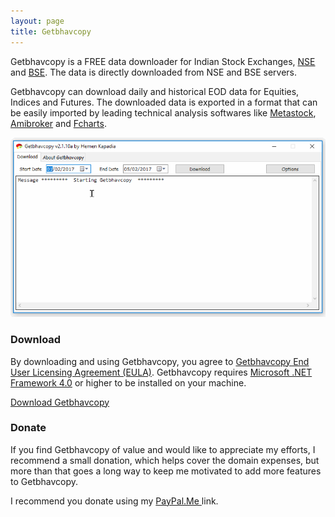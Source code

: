 ```yaml
---
layout: page 
title: Getbhavcopy 
---
```


Getbhavcopy is a FREE data downloader for Indian Stock Exchanges, [NSE][1] and [BSE][2].  The data is directly downloaded from NSE and BSE servers. 

Getbhavcopy can download daily and historical EOD data for Equities, Indices and Futures. The downloaded data is exported in a format that can be easily imported by leading technical analysis softwares like [Metastock][3], [Amibroker][4] and [Fcharts][5].

![Getbhavcopy screenshot](/assets/images/Getbhavcopy.gif)

### Download

By downloading and using Getbhavcopy, you agree to [Getbhavcopy End User Licensing Agreement (EULA)][6]. Getbhavcopy requires [Microsoft .NET Framework 4.0][7] or higher to be installed on your machine.

[Download Getbhavcopy][8]

### Donate

If you find Getbhavcopy of value and would like to appreciate my efforts, I recommend a small donation, which helps cover the domain expenses, but more than that goes a long way to keep me motivated to add more features to Getbhavcopy.

I recommend you donate using my [PayPal.Me <i class="fa fa-paypal" aria-hidden="true"></i>][9] link.


[1]: https://www.nseindia.com/
[2]: http://www.bseindia.com/
[3]: http://www.metastock.com/
[4]: https://www.amibroker.com/
[5]: http://www.spacejock.com/FreechartsSE.html
[6]: https://raw.githubusercontent.com/hemenkapadia/getbhavcopy/master/LICENSE.txt
[7]: https://www.microsoft.com/en-in/download/details.aspx?id=17718
[8]: https://github.com/hemenkapadia/getbhavcopy/releases
[9]: https://www.paypal.me/getbhavcopy/500inr